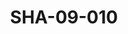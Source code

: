 ---
pid: SHA-09-010
title: SHA-09-010
language: ar
collection: شرحبيل احمد
original_label: 
rights: شرحبيل احمد
location_of_original: شرحبيل احمد
photographer_or_studio: 
scanned_from: photograph 7.4 by 10.5
_date: '1964'
location: جنوب السودان
description: شرحبيل احمد وشخص اخر امام طائرة
additional_notes: 
permission_display: 'yes'
on_server: 'no'
on_website: 'no'
permalink: /photopages/ar/SHA-09-010.html
layout: photo-page
---